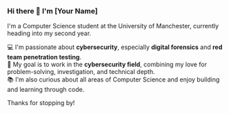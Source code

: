 ### Hi there 👋 I'm [Your Name]

I'm a Computer Science student at the University of Manchester, currently heading into my second year.

💻 I'm passionate about **cybersecurity**, especially **digital forensics** and **red team penetration testing**.  
🔐 My goal is to work in the **cybersecurity field**, combining my love for problem-solving, investigation, and technical depth.  
📚 I'm also curious about all areas of Computer Science and enjoy building and learning through code.

Thanks for stopping by!
